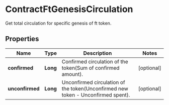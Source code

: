 

# ContractFtGenesisCirculation

Get total circulation for specific genesis of ft token.
## Properties

Name | Type | Description | Notes
------------ | ------------- | ------------- | -------------
**confirmed** | **Long** | Confirmed circulation of the token(Sum of confirmed amount). |  [optional]
**unconfirmed** | **Long** | Unconfirmed circulation of the token(Unconfirmed new token - Unconfirmed spent). |  [optional]



